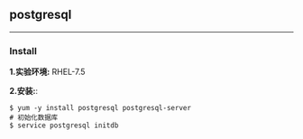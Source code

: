## postgresql
------------------
### Install
**1.实验环境:** RHEL-7.5

**2.安装:**:
```
$ yum -y install postgresql postgresql-server
# 初始化数据库
$ service postgresql initdb

```


